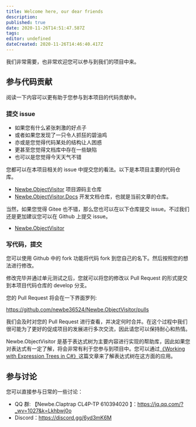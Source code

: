 ```yaml
---
title: Welcome here, our dear friends
description:
published: true
date: 2020-11-26T14:51:47.587Z
tags:
editor: undefined
dateCreated: 2020-11-26T14:46:40.417Z
---
```


我们非常需要，也非常欢迎您可以参与到我们的项目中来。

## 参与代码贡献

阅读一下内容可以更有助于您参与到本项目的代码贡献中。

### 提交 issue

- 如果您有什么紧张刺激的好点子
- 或者如果您发现了一只令人抓狂的碧油鸡
- 亦或是您觉得代码某处的结构让人困惑
- 更甚至您觉得文档库中存在一些缺陷
- 也可以是您觉得今天天气不错

您都可以在本项目相关的 issue 中提交您的看法。以下是本项目主要的代码仓库。

- [Newbe.ObjectVisitor](https://github.com/newbe36524/Newbe.ObjectVisitor) 项目源码主仓库
- [Newbe.ObjectVisitor.Docs](https://github.com/newbe36524/Newbe.ObjectVisitor.Docs) 开发文档仓库，也就是当前文章的仓库。

当然，如果您觉得 Gitee 也不错，那么您也可以在以下仓库提交 issue。不过我们还是更加建议您可以在 Github 上提交 issue。

- [Newbe.ObjectVisitor](https://gitee.com/yks/Newbe.ObjectVisitor)

### 写代码，提交

您可以使用 Github 中的 fork 功能将代码 fork 到您自己的名下。然后按照您的想法进行修改。

修改完毕并通过单元测试之后，您就可以将您的修改以 Pull Request 的形式提交到本项目代码仓库的 develop 分支。

您的 Pull Request 将会在一下界面罗列:

<https://github.com/newbe36524/Newbe.ObjectVisitor/pulls>

我们会及时对您的 Pull Request 进行查看，并决定何时合并。在这个过程中我们很可能为了更好的促成项目的发展进行多次交流，因此请您可以保持耐心和热情。

Newbe.ObjectVisitor 是基于表达式树为主要内容进行实现的帮助库，因此如果您对表达式有一定了解，将会非常有利于您参与到项目中。您可以通过[《Working with Expression Trees in C#》](https://tyrrrz.me/blog/expression-trees)这篇文章来了解表达式树在这方面的应用。

## 参与讨论

您可以直接参与日常的一些讨论：

- QQ 群: 【Newbe.Claptrap CL4P-TP 610394020 】：<https://jq.qq.com/?_wv=1027&k=Lkhbwj0o>
- Discord：<https://discord.gg/6yd3mK6M>
